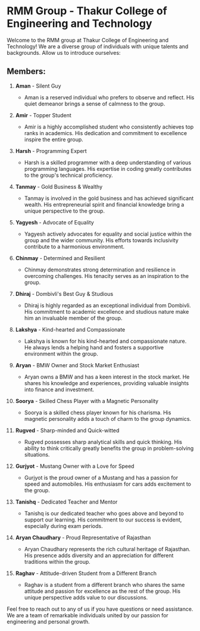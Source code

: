 

# RMM Group - Thakur College of Engineering and Technology

Welcome to the RMM group at Thakur College of Engineering and Technology! We are a diverse group of individuals with unique talents and backgrounds. Allow us to introduce ourselves:

## Members:

1. **Aman** - Silent Guy
   - Aman is a reserved individual who prefers to observe and reflect. His quiet demeanor brings a sense of calmness to the group.

2. **Amir** - Topper Student
   - Amir is a highly accomplished student who consistently achieves top ranks in academics. His dedication and commitment to excellence inspire the entire group.

3. **Harsh** - Programming Expert
   - Harsh is a skilled programmer with a deep understanding of various programming languages. His expertise in coding greatly contributes to the group's technical proficiency.

4. **Tanmay** - Gold Business & Wealthy
   - Tanmay is involved in the gold business and has achieved significant wealth. His entrepreneurial spirit and financial knowledge bring a unique perspective to the group.

5. **Yagyesh** - Advocate of Equality
   - Yagyesh actively advocates for equality and social justice within the group and the wider community. His efforts towards inclusivity contribute to a harmonious environment.

6. **Chinmay** - Determined and Resilient
   - Chinmay demonstrates strong determination and resilience in overcoming challenges. His tenacity serves as an inspiration to the group.

7. **Dhiraj** - Dombivli's Best Guy & Studious
   - Dhiraj is highly regarded as an exceptional individual from Dombivli. His commitment to academic excellence and studious nature make him an invaluable member of the group.

8. **Lakshya** - Kind-hearted and Compassionate
   - Lakshya is known for his kind-hearted and compassionate nature. He always lends a helping hand and fosters a supportive environment within the group.

9. **Aryan** - BMW Owner and Stock Market Enthusiast
   - Aryan owns a BMW and has a keen interest in the stock market. He shares his knowledge and experiences, providing valuable insights into finance and investment.

10. **Soorya** - Skilled Chess Player with a Magnetic Personality
    - Soorya is a skilled chess player known for his charisma. His magnetic personality adds a touch of charm to the group dynamics.

11. **Rugved** - Sharp-minded and Quick-witted
    - Rugved possesses sharp analytical skills and quick thinking. His ability to think critically greatly benefits the group in problem-solving situations.

12. **Gurjyot** - Mustang Owner with a Love for Speed
    - Gurjyot is the proud owner of a Mustang and has a passion for speed and automobiles. His enthusiasm for cars adds excitement to the group.

13. **Tanishq** - Dedicated Teacher and Mentor
    - Tanishq is our dedicated teacher who goes above and beyond to support our learning. His commitment to our success is evident, especially during exam periods.

14. **Aryan Chaudhary** - Proud Representative of Rajasthan
    - Aryan Chaudhary represents the rich cultural heritage of Rajasthan. His presence adds diversity and an appreciation for different traditions within the group.

15. **Raghav** - Attitude-driven Student from a Different Branch
    - Raghav is a student from a different branch who shares the same attitude and passion for excellence as the rest of the group. His unique perspective adds value to our discussions.

Feel free to reach out to any of us if you have questions or need assistance. We are a team of remarkable individuals united by our passion for engineering and personal growth.
